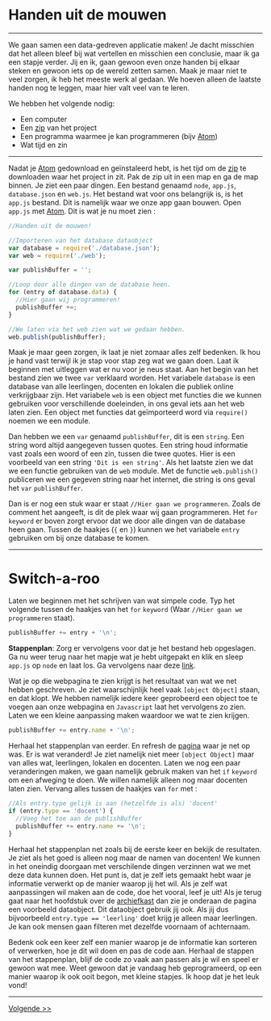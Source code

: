 # Handen uit de mouwen
---

We gaan samen een data-gedreven applicatie maken! Je dacht misschien dat het alleen bleef bij wat vertellen en misschien een conclusie, maar ik ga een stapje verder. Jij en ik, gaan gewoon even onze handen bij elkaar steken en gewoon iets op de wereld zetten samen. Maak je maar niet te veel zorgen, ik heb het meeste werk al gedaan. We hoeven alleen de laatste handen nog te leggen, maar hier valt veel van te leren.

We hebben het volgende nodig:
  * Een computer
  * Een [zip](/downloads/werktman.zip) van het project
  * Een programma waarmee je kan programmeren (bijv [Atom](http://atom.io))
  * Wat tijd en zin

---
Nadat je [Atom](http://atom.io) gedownload en geïnstaleerd hebt, is het tijd om de [zip](/downloads/werktman.zip) te downloaden waar het project in zit.
Pak de zip uit in een map en ga de map binnen. Je ziet een paar dingen. Een bestand genaamd `node`, `app.js`, `database.json` en `web.js`. Het bestand wat voor ons belangrijk is, is het `app.js` bestand. Dit is namelijk waar we onze app gaan bouwen. Open `app.js` met [Atom](http://atom.io). Dit is wat je nu moet zien :

```javascript
//Handen uit de mouwen!

//Importeren van het database dataobject
var database = require('./database.json');
var web = require('./web');

var publishBuffer = '';

//Loop door alle dingen van de database heen.
for (entry of database.data) {
  //Hier gaan wij programmeren!
  publishBuffer +=;
}

//We laten via het web zien wat we gedaan hebben.
web.publish(publishBuffer);

```

Maak je maar geen zorgen, ik laat je niet zomaar alles zelf bedenken. Ik hou je hand vast terwijl ik je stap voor stap zeg wat we gaan doen. Laat ik beginnen met uitleggen wat er nu voor je neus staat. Aan het begin van het bestand zien we twee `var` verklaard worden. Het variabele `database` is een database van alle leerlingen, docenten en lokalen die publiek online verkrijgbaar zijn. Het variabele `web` is een object met functies die we kunnen gebruiken voor verschillende doeleinden, in ons geval iets aan het web laten zien. Een object met functies dat geïmporteerd word via `require()` noemen we een module.

Dan hebben we een `var` genaamd `publishBuffer`, dit is een `string`. Een string word altijd aangegeven tussen quotes. Een string houd informatie vast zoals een woord of een zin, tussen die twee quotes. Hier is een voorbeeld van een string `'Dit is een string'`. Als het laatste zien we dat we een functie gebruiken van de `web` module. Met de functie `web.publish()` publiceren we een gegeven string naar het internet, die string is ons geval het `var` `publishBuffer`.

Dan is er nog een stuk waar er staat `//Hier gaan we programmeren`. Zoals de comment het aangeeft, is dit de plek waar wij gaan programmeren. Het `for` `keyword` er boven zorgt ervoor dat we door alle dingen van de database heen gaan. Tussen de haakjes (`{` en `}`) kunnen we het variabele `entry` gebruiken om bij onze database te komen.

---

# Switch-a-roo

Laten we beginnen met het schrijven van wat simpele code. Typ het volgende tussen de haakjes van het `for` `keyword` (Waar `//Hier gaan we programmeren` staat).

```javascript
publishBuffer += entry + '\n';
```
**Stappenplan**: Zorg er vervolgens voor dat je het bestand heb opgeslagen. Ga nu weer terug naar het mapje wat je hebt uitgepakt en klik en sleep `app.js` op `node` en laat los. Ga vervolgens naar deze [link](http://localhost:1025).

 Wat je op die webpagina te zien krijgt is het resultaat van wat we net hebben geschreven. Je ziet waarschijnlijk heel vaak `[object Object]` staan, en dat klopt. We hebben namelijk iedere keer geprobeerd een object toe te voegen aan onze webpagina en `Javascript` laat het vervolgens zo zien. Laten we een kleine aanpassing maken waardoor we wat te zien krijgen.

```javascript
publishBuffer += entry.name + '\n';
```

Herhaal het stappenplan van eerder. En refresh de [pagina](http://localhost:1025) waar je net op was.
Er is wat veranderd! Je ziet namelijk niet meer `[object Object]` maar van alles wat, leerlingen, lokalen en docenten. Laten we nog een paar veranderingen maken, we gaan namelijk gebruik maken van het `if` `keyword` om een afweging te doen. We willen namelijk alleen nog maar docenten laten zien. Vervang alles tussen de haakjes van `for` met :

```javascript
//Als entry.type gelijk is aan (hetzelfde is als) 'docent'
if (entry.type == 'docent') {
  //Voeg het toe aan de publishBuffer
  publishBuffer += entry.name += '\n';
}
```

Herhaal het stappenplan net zoals bij de eerste keer en bekijk de resultaten. Je ziet als het goed is alleen nog maar de namen van docenten! We kunnen in het oneindig doorgaan met verschilende dingen verzinnen wat we met deze data kunnen doen. Het punt is, dat je zelf iets gemaakt hebt waar je informatie verwerkt op de manier waarop jij het wil. Als je zelf wat aanpassingen wil maken aan de code, doe het vooral, leef je uit! Als je terug gaat naar het hoofdstuk over de [archiefkast](/opzoek) dan zie je onderaan de pagina een voorbeeld dataobject. Dit dataobject gebruik jij ook. Als jij dus bijvoorbeeld `entry.type == 'leerling'` doet krijg je alleen maar leerlingen. Je kan ook mensen gaan filteren met dezelfde voornaam of achternaam.

Bedenk ook een keer zelf een manier waarop je de informatie kan sorteren of verwerken, hoe je dit wil doen en pas de code aan. Herhaal de stappen van het stappenplan, blijf de code zo vaak aan passen als je wil en speel er gewoon wat mee. Weet gewoon dat je vandaag heb geprogrameerd, op een manier waarop ik ook ooit begon, met kleine stapjes. Ik hoop dat je het leuk vond!

---
[Volgende >>](/conclusie)
